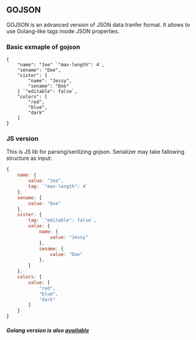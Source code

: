 ## GOJSON

GOJSON is an advanced version of JSON data tranfer format. It allows to use Golang-like tags inside JSON properties.

### Basic exmaple of gojson

```
{
    "name": "Joe" `"max-length": 4`,
    "sename": "Doe",
    "sister": {
        "name": "Jessy",
        "sename": "Doe"
    } `"editable": false`,
    "colors": [
        "red",
        "blue",
        "dark"
    ]
}
```

### JS version

This is JS lib for parsing/serilizing gojson. Serializer may take fallowing structure as input:

```js
{
    name: {
        value: "Joe",
        tag: `"max-length": 4`
    },
    sename: {
        value: "Doe"
    },
    sister: {
        tag: `"editable": false`,
        value: {
            name: {
                value: "Jessy"
            },
            sename: {
                value: "Doe"
            },
        }
    },
    colors: {
        value: [
            "red",
            "blue",
            "dark"
        ]
    }
}
```


##### Golang version is also [available](/)

